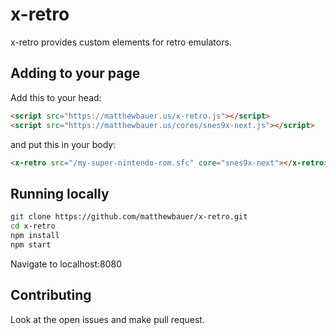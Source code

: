 # x-retro

x-retro provides custom elements for retro emulators.

## Adding to your page

Add this to your head:

```html
<script src="https://matthewbauer.us/x-retro.js"></script>
<script src="https://matthewbauer.us/cores/snes9x-next.js"></script>
```

and put this in your body:

```html
<x-retro src="/my-super-nintendo-rom.sfc" core="snes9x-next"></x-retro>
```

## Running locally

```sh
git clone https://github.com/matthewbauer/x-retro.git
cd x-retro
npm install
npm start
```

Navigate to localhost:8080

## Contributing

Look at the open issues and make pull request.
